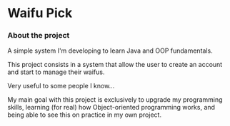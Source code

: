 
# Waifu Pick

### About the project
A simple system I'm developing to learn Java and OOP fundamentals.

This project consists in a system that allow the user to create an account and start to manage their waifus.

Very useful to some people I know...

My main goal with this project is exclusively to upgrade my programming skills, learning (for real) how Object-oriented programming works, and being able to see this on practice in my own project.
